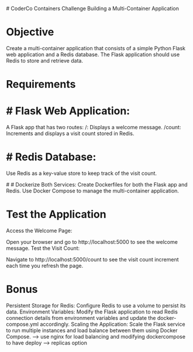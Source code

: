 # CoderCo Containers Challenge
Building a Multi-Container Application

# Objective

Create a multi-container application that consists of a simple Python Flask web application and a Redis database. The Flask application should use Redis to store and retrieve data.

# Requirements

# # Flask Web Application:

A Flask app that has two routes:
/: Displays a welcome message.
/count: Increments and displays a visit count stored in Redis.

# # Redis Database:

Use Redis as a key-value store to keep track of the visit count.

# # Dockerize Both Services:
Create Dockerfiles for both the Flask app and Redis.
Use Docker Compose to manage the multi-container application.

# Test the Application

Access the Welcome Page:

Open your browser and go to http://localhost:5000 to see the welcome message. Test the Visit Count:

Navigate to http://localhost:5000/count to see the visit count increment each time you refresh the page.

# Bonus

Persistent Storage for Redis: Configure Redis to use a volume to persist its data.
Environment Variables: Modify the Flask application to read Redis connection details from environment variables and update the docker-compose.yml accordingly.
Scaling the Application: Scale the Flask service to run multiple instances and load balance between them using Docker Compose. --> use nginx for load balancing and modifying dockercompose to have deploy --> replicas option
